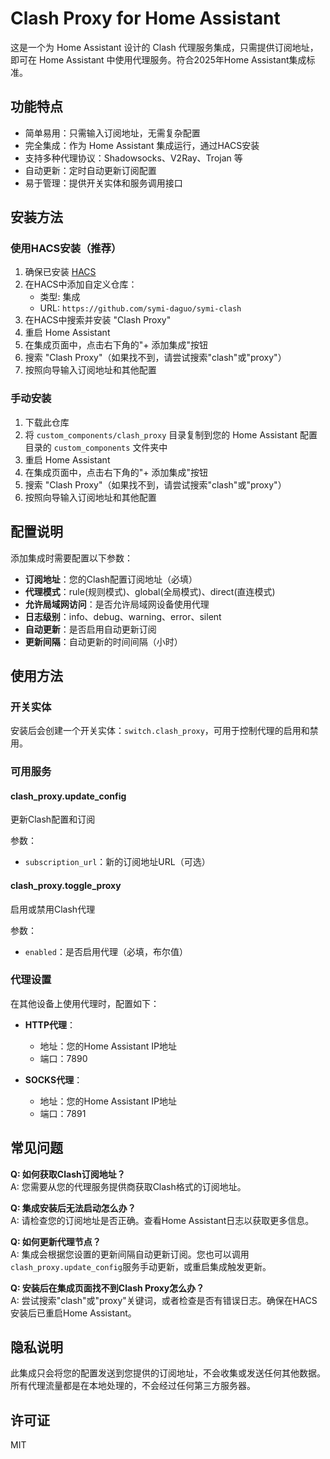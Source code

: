# Clash Proxy for Home Assistant

这是一个为 Home Assistant 设计的 Clash 代理服务集成，只需提供订阅地址，即可在 Home Assistant 中使用代理服务。符合2025年Home Assistant集成标准。

## 功能特点

- 简单易用：只需输入订阅地址，无需复杂配置
- 完全集成：作为 Home Assistant 集成运行，通过HACS安装
- 支持多种代理协议：Shadowsocks、V2Ray、Trojan 等
- 自动更新：定时自动更新订阅配置
- 易于管理：提供开关实体和服务调用接口

## 安装方法

### 使用HACS安装（推荐）

1. 确保已安装 [HACS](https://hacs.xyz/)
2. 在HACS中添加自定义仓库：
   - 类型: 集成
   - URL: `https://github.com/symi-daguo/symi-clash`
3. 在HACS中搜索并安装 "Clash Proxy"
4. 重启 Home Assistant
5. 在集成页面中，点击右下角的"+ 添加集成"按钮
6. 搜索 "Clash Proxy"（如果找不到，请尝试搜索"clash"或"proxy"）
7. 按照向导输入订阅地址和其他配置

### 手动安装

1. 下载此仓库
2. 将 `custom_components/clash_proxy` 目录复制到您的 Home Assistant 配置目录的 `custom_components` 文件夹中
3. 重启 Home Assistant
4. 在集成页面中，点击右下角的"+ 添加集成"按钮
5. 搜索 "Clash Proxy"（如果找不到，请尝试搜索"clash"或"proxy"）
6. 按照向导输入订阅地址和其他配置

## 配置说明

添加集成时需要配置以下参数：

- **订阅地址**：您的Clash配置订阅地址（必填）
- **代理模式**：rule(规则模式)、global(全局模式)、direct(直连模式)
- **允许局域网访问**：是否允许局域网设备使用代理
- **日志级别**：info、debug、warning、error、silent
- **自动更新**：是否启用自动更新订阅
- **更新间隔**：自动更新的时间间隔（小时）

## 使用方法

### 开关实体

安装后会创建一个开关实体：`switch.clash_proxy`，可用于控制代理的启用和禁用。

### 可用服务

#### clash_proxy.update_config

更新Clash配置和订阅

参数：
- `subscription_url`：新的订阅地址URL（可选）

#### clash_proxy.toggle_proxy

启用或禁用Clash代理

参数：
- `enabled`：是否启用代理（必填，布尔值）

### 代理设置

在其他设备上使用代理时，配置如下：

- **HTTP代理**：
  - 地址：您的Home Assistant IP地址
  - 端口：7890

- **SOCKS代理**：
  - 地址：您的Home Assistant IP地址
  - 端口：7891

## 常见问题

**Q: 如何获取Clash订阅地址？**  
A: 您需要从您的代理服务提供商获取Clash格式的订阅地址。

**Q: 集成安装后无法启动怎么办？**  
A: 请检查您的订阅地址是否正确。查看Home Assistant日志以获取更多信息。

**Q: 如何更新代理节点？**  
A: 集成会根据您设置的更新间隔自动更新订阅。您也可以调用`clash_proxy.update_config`服务手动更新，或重启集成触发更新。

**Q: 安装后在集成页面找不到Clash Proxy怎么办？**  
A: 尝试搜索"clash"或"proxy"关键词，或者检查是否有错误日志。确保在HACS安装后已重启Home Assistant。

## 隐私说明

此集成只会将您的配置发送到您提供的订阅地址，不会收集或发送任何其他数据。所有代理流量都是在本地处理的，不会经过任何第三方服务器。

## 许可证

MIT 